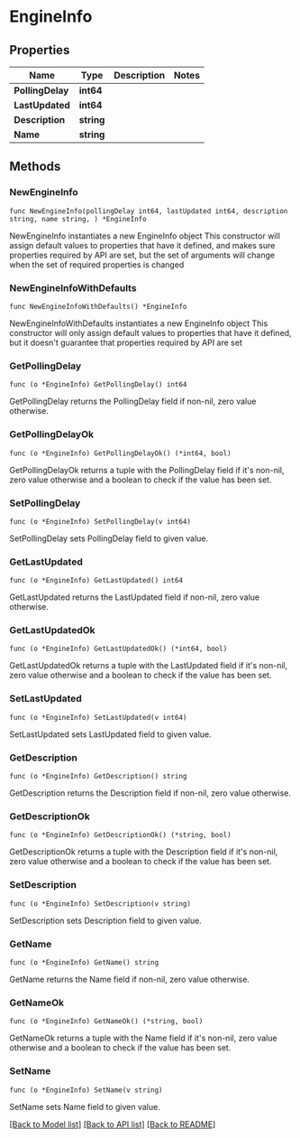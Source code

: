 # EngineInfo

## Properties

Name | Type | Description | Notes
------------ | ------------- | ------------- | -------------
**PollingDelay** | **int64** |  | 
**LastUpdated** | **int64** |  | 
**Description** | **string** |  | 
**Name** | **string** |  | 

## Methods

### NewEngineInfo

`func NewEngineInfo(pollingDelay int64, lastUpdated int64, description string, name string, ) *EngineInfo`

NewEngineInfo instantiates a new EngineInfo object
This constructor will assign default values to properties that have it defined,
and makes sure properties required by API are set, but the set of arguments
will change when the set of required properties is changed

### NewEngineInfoWithDefaults

`func NewEngineInfoWithDefaults() *EngineInfo`

NewEngineInfoWithDefaults instantiates a new EngineInfo object
This constructor will only assign default values to properties that have it defined,
but it doesn't guarantee that properties required by API are set

### GetPollingDelay

`func (o *EngineInfo) GetPollingDelay() int64`

GetPollingDelay returns the PollingDelay field if non-nil, zero value otherwise.

### GetPollingDelayOk

`func (o *EngineInfo) GetPollingDelayOk() (*int64, bool)`

GetPollingDelayOk returns a tuple with the PollingDelay field if it's non-nil, zero value otherwise
and a boolean to check if the value has been set.

### SetPollingDelay

`func (o *EngineInfo) SetPollingDelay(v int64)`

SetPollingDelay sets PollingDelay field to given value.


### GetLastUpdated

`func (o *EngineInfo) GetLastUpdated() int64`

GetLastUpdated returns the LastUpdated field if non-nil, zero value otherwise.

### GetLastUpdatedOk

`func (o *EngineInfo) GetLastUpdatedOk() (*int64, bool)`

GetLastUpdatedOk returns a tuple with the LastUpdated field if it's non-nil, zero value otherwise
and a boolean to check if the value has been set.

### SetLastUpdated

`func (o *EngineInfo) SetLastUpdated(v int64)`

SetLastUpdated sets LastUpdated field to given value.


### GetDescription

`func (o *EngineInfo) GetDescription() string`

GetDescription returns the Description field if non-nil, zero value otherwise.

### GetDescriptionOk

`func (o *EngineInfo) GetDescriptionOk() (*string, bool)`

GetDescriptionOk returns a tuple with the Description field if it's non-nil, zero value otherwise
and a boolean to check if the value has been set.

### SetDescription

`func (o *EngineInfo) SetDescription(v string)`

SetDescription sets Description field to given value.


### GetName

`func (o *EngineInfo) GetName() string`

GetName returns the Name field if non-nil, zero value otherwise.

### GetNameOk

`func (o *EngineInfo) GetNameOk() (*string, bool)`

GetNameOk returns a tuple with the Name field if it's non-nil, zero value otherwise
and a boolean to check if the value has been set.

### SetName

`func (o *EngineInfo) SetName(v string)`

SetName sets Name field to given value.



[[Back to Model list]](../README.md#documentation-for-models) [[Back to API list]](../README.md#documentation-for-api-endpoints) [[Back to README]](../README.md)


